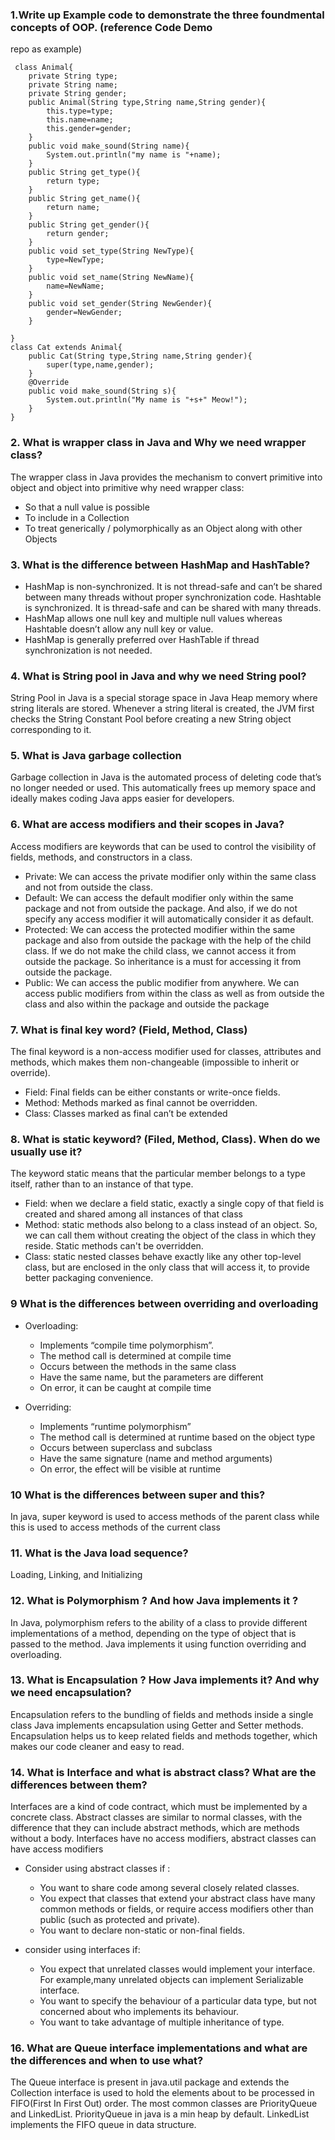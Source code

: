
### 1.Write up Example code to demonstrate the three foundmental concepts of OOP. (reference Code Demo
repo as example)

```
 class Animal{
    private String type;
    private String name;
    private String gender;
    public Animal(String type,String name,String gender){
        this.type=type;
        this.name=name;
        this.gender=gender;
    }
    public void make_sound(String name){
        System.out.println("my name is "+name);
    }
    public String get_type(){
        return type;
    }
    public String get_name(){
        return name;
    }
    public String get_gender(){
        return gender;
    }
    public void set_type(String NewType){
        type=NewType;
    }
    public void set_name(String NewName){
        name=NewName;
    }
    public void set_gender(String NewGender){
        gender=NewGender;
    }
    
}
class Cat extends Animal{
    public Cat(String type,String name,String gender){
        super(type,name,gender);
    }
    @Override
    public void make_sound(String s){
        System.out.println("My name is "+s+" Meow!");
    }
}
```

### 2. What is wrapper class in Java and Why we need wrapper class?
The wrapper class in Java provides the mechanism to convert primitive into object and object into primitive
why need wrapper class:
+ So that a null value is possible
+ To include in a Collection
+ To treat generically / polymorphically as an Object along with other Objects

### 3. What is the difference between HashMap and HashTable?
+ HashMap is non-synchronized. It is not thread-safe and can’t be shared between many threads without proper synchronization code. Hashtable is synchronized. It is thread-safe and can be shared with many threads.
+ HashMap allows one null key and multiple null values whereas Hashtable doesn’t allow any null key or value.
+ HashMap is generally preferred over HashTable if thread synchronization is not needed.

### 4. What is String pool in Java and why we need String pool? 
String Pool in Java is a special storage space in Java Heap memory where string literals are stored.
Whenever a string literal is created, the JVM first checks the String Constant Pool before creating a new String object corresponding to it.

### 5. What is Java garbage collection
Garbage collection in Java is the automated process of deleting code that’s no longer needed or used. This automatically frees up memory space and ideally makes coding Java apps easier for developers.  

### 6.  What are access modifiers and their scopes in Java?
Access modifiers are keywords that can be used to control the visibility of fields, methods, and constructors in a class. 
+ Private: We can access the private modifier only within the same class and not from outside the class.
+ Default: We can access the default modifier only within the same package and not from outside the package. And also, if we do not specify any access modifier it will automatically consider it as default.
+ Protected: We can access the protected modifier within the same package and also from outside the package with the help of the child class. If we do not make the child class, we cannot access it from outside the package. So inheritance is a must for accessing it from outside the package.
+ Public: We can access the public modifier from anywhere. We can access public modifiers from within the class as well as from outside the class and also within the package and outside the package

### 7.  What is final key word? (Field, Method, Class)
The final keyword is a non-access modifier used for classes, attributes and methods, which makes them non-changeable (impossible to inherit or override).
+ Field: Final fields can be either constants or write-once fields.
+ Method: Methods marked as final cannot be overridden.
+ Class: Classes marked as final can’t be extended

### 8. What is static keyword? (Filed, Method, Class). When do we usually use it?
The keyword static means that the particular member belongs to a type itself, rather than to an instance of that type. 
+ Field: when we declare a field static, exactly a single copy of that field is created and shared among all instances of that class
+ Method: static methods also belong to a class instead of an object. So, we can call them without creating the object of the class in which they reside. Static methods can't be overridden.
+ Class: static nested classes behave exactly like any other top-level class, but are enclosed in the only class that will access it, to provide better packaging convenience.

### 9 What is the differences between overriding and overloading
+ Overloading: 	
    - Implements “compile time polymorphism”.
    - The method call is determined at compile time
    - Occurs between the methods in the same class
    - Have the same name, but the parameters are different
    - On error, it can be caught at compile time

+ Overriding:

    - Implements “runtime polymorphism”
    - The method call is determined at runtime based on the object type
    - Occurs between superclass and subclass
    - Have the same signature (name and method arguments)
    - On error, the effect will be visible at runtime
  

### 10 What is the differences between super and this?
In java, super keyword is used to access methods of the parent class while this is used to access methods of the current class

### 11.  What is the Java load sequence?
Loading, Linking, and Initializing

### 12. What is Polymorphism ? And how Java implements it ?
In Java, polymorphism refers to the ability of a class to provide different implementations of a method, depending on the type of object that is passed to the method.
Java implements it using function overriding and overloading.

### 13. What is Encapsulation ? How Java implements it? And why we need encapsulation? 
Encapsulation refers to the bundling of fields and methods inside a single class
Java implements encapsulation using Getter and Setter methods.
Encapsulation helps us to keep related fields and methods together, which makes our code cleaner and easy to read.

### 14.   What is Interface and what is abstract class? What are the differences between them?
 Interfaces are a kind of code contract, which must be implemented by a concrete class.
 Abstract classes are similar to normal classes, with the difference that they can include abstract methods, which are methods without a body.
 Interfaces have no access modifiers, abstract classes can have access modifiers
+ Consider using abstract classes if :
    - You want to share code among several closely related classes.
    - You expect that classes that extend your abstract class have many common methods or fields, or require access modifiers other than public (such as protected and private).
    - You want to declare non-static or non-final fields.



+ consider using interfaces if:

    - You expect that unrelated classes would implement your interface. For example,many unrelated objects can implement Serializable interface.
    - You want to specify the behaviour of a particular data type, but not concerned about who implements its behaviour.
    - You want to take advantage of multiple inheritance of type.
  
### 16. What are Queue interface implementations and what are the differences and when to use what?
The Queue interface is present in java.util package and extends the Collection interface is used to hold the elements about to be processed in FIFO(First In First Out) order. The
most common classes are PriorityQueue and LinkedList. PriorityQueue in java is a min heap by default. LinkedList implements the FIFO queue in data structure. 


  









